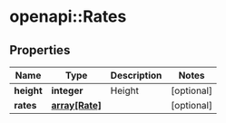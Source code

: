 # openapi::Rates


## Properties
Name | Type | Description | Notes
------------ | ------------- | ------------- | -------------
**height** | **integer** | Height | [optional] 
**rates** | [**array[Rate]**](rate.md) |  | [optional] 


